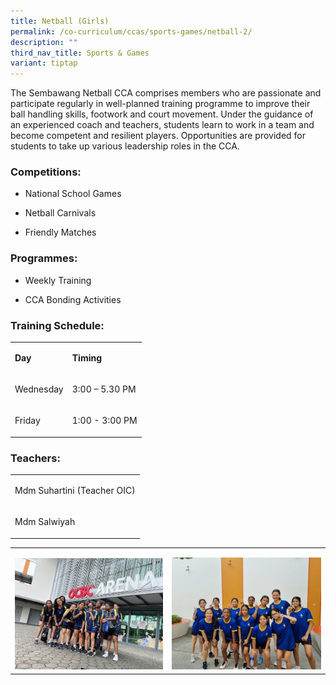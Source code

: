 ```yaml
---
title: Netball (Girls)
permalink: /co-curriculum/ccas/sports-games/netball-2/
description: ""
third_nav_title: Sports & Games
variant: tiptap
---
```

<p>The Sembawang Netball CCA comprises members who are passionate and participate
regularly in well-planned training programme to improve their ball handling
skills, footwork and court movement. Under the guidance of an experienced
coach and teachers, students learn to work in a team and become competent
and resilient players. Opportunities are provided for students to take
up various leadership roles in the CCA.</p>
<h3>Competitions:</h3>
<ul data-tight="true" class="tight">
<li>
<p>National School Games</p>
</li>
<li>
<p>Netball Carnivals</p>
</li>
<li>
<p>Friendly Matches</p>
</li>
</ul>
<h3>Programmes:</h3>
<ul data-tight="true" class="tight">
<li>
<p>Weekly Training</p>
</li>
<li>
<p>CCA Bonding Activities</p>
</li>
</ul>
<h3>Training Schedule:</h3>
<table style="minWidth: 50px">
<colgroup>
<col>
<col>
</colgroup>
<tbody>
<tr>
<td rowspan="1" colspan="1">
<p><strong>Day</strong>
</p>
</td>
<td rowspan="1" colspan="1">
<p><strong>Timing</strong>
</p>
</td>
</tr>
<tr>
<td rowspan="1" colspan="1">
<p>Wednesday
<br>
</p>
</td>
<td rowspan="1" colspan="1">
<p>3:00 – 5.30 PM</p>
</td>
</tr>
<tr>
<td rowspan="1" colspan="1">
<p>Friday</p>
</td>
<td rowspan="1" colspan="1">
<p>1:00 - 3:00 PM</p>
</td>
</tr>
</tbody>
</table>
<h3>Teachers:</h3>
<table style="minWidth: 25px">
<colgroup>
<col>
</colgroup>
<tbody>
<tr>
<td rowspan="1" colspan="1">
<p>Mdm Suhartini (Teacher OIC)</p>
</td>
</tr>
<tr>
<td rowspan="1" colspan="1">
<p>Mdm Salwiyah</p>
</td>
</tr>
</tbody>
</table>
<table style="minWidth: 50px">
<colgroup>
<col>
<col>
</colgroup>
<tbody>
<tr>
<td rowspan="1" colspan="1">
<p></p>
<div class="isomer-image-wrapper">
<img style="width: 100%" height="auto" width="100%" alt="" src="/images/Netball1.jpg">
</div>
</td>
<td rowspan="1" colspan="1">
<p></p>
<div class="isomer-image-wrapper">
<img style="width: 100%" height="auto" width="100%" alt="" src="/images/Netball2.jpg">
</div>
</td>
</tr>
</tbody>
</table>
<p></p>
<p></p>